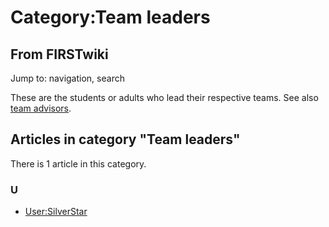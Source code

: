 # Category:Team leaders

## From FIRSTwiki

Jump to: navigation, search

These are the students or adults who lead their respective teams. See also [team advisors](http://www.firstwiki.org/index.php?title=Category:Team_advisors "http://www.firstwiki.org/index.php?title=Category:Team_advisors").

## Articles in category "Team leaders"

There is 1 article in this category.

### U

- [User:SilverStar](User:SilverStar "User:SilverStar")
